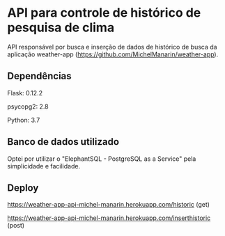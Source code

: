 # API para controle de histórico de pesquisa de clima

API responsável por busca e inserção de dados de histórico de busca da aplicação weather-app (https://github.com/MichelManarin/weather-app).

## Dependências
Flask: 0.12.2

psycopg2: 2.8 

Python: 3.7
	
## Banco de dados utilizado
Optei por utilizar o "ElephantSQL - PostgreSQL as a Service" pela simplicidade e facilidade.

## Deploy
https://weather-app-api-michel-manarin.herokuapp.com/historic (get)

https://weather-app-api-michel-manarin.herokuapp.com/inserthistoric (post)

